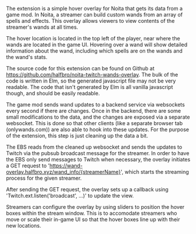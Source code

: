 The extension is a simple hover overlay for Noita that gets its data from a game mod. In Noita, a streamer can build custom wands from an array of spells and effects. This overlay allows viewers to view contents of the streamer's wands at all times.

The hover location is located in the top left of the player, near where the wands are located in the game UI. Hovering over a wand will show detailed information about the wand, including which spells are on the wands and the wand's stats.

The source code for this extension can be found on Github at https://github.com/halfbro/noita-twitch-wands-overlay. The bulk of the code is written in Elm, so the generated javascript file may not be very readable. The code that isn't generated by Elm is all vanilla javascript though, and should be easily readable.

The game mod sends wand updates to a backend service via websockets every second if there are changes. Once in the backend, there are some small modifications to the data, and the changes are exposed via a separate websocket. This is done so that other clients (like a separate browser tab (onlywands.com)) are also able to hook into these updates. For the purpose of the extension, this step is just cleaning up the data a bit.

The EBS reads from the cleaned up websocket and sends the updates to Twitch via the pubsub broadcast message for the streamer. In order to have the EBS only send messages to Twitch when necessary, the overlay initiates a GET request to 'https://wand-overlay.halfbro.xyz/wand_info/{streamerName}', which starts the streaming process for the given streamer.

After sending the GET request, the overlay sets up a callback using 'Twitch.ext.listen('broadcast', ...)' to update the view.

Streamers can configure the overlay by using sliders to position the hover boxes within the stream window. This is to accomodate streamers who move or scale their in-game UI so that the hover boxes line up with their new locations.
